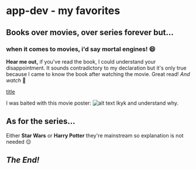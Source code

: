 # app-dev - my favorites
## Books over movies, over series forever but...

### when it comes to movies, i'd say mortal engines! 😄
**Hear me out,** 
if you've read the book, I could understand your disappointment. It sounds contradictory to my declaration but it's only true because I came to know the book after watching the movie. Great read! *And watch* 👀

[title](https://www.imdb.com/video/vi3886594585/?playlistId=tt1571234&ref_=tt_ov_vi)

I was baited with this movie poster:
![alt text](https://th.bing.com/th/id/OIP.GRY12kGs3hdhAsKpziAcygHaLH?rs=1&pid=ImgDetMain)
Ikyk and understand why.

## As for the series...

Either **Star Wars** or **Harry Potter** 
they're mainstream so explanation is not needed 😌 

## *The End!*
